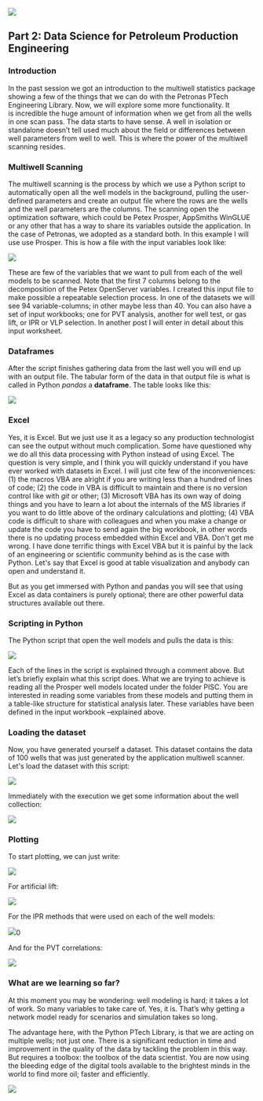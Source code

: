 ![](images/logo.jpg)

## Part 2: Data Science for Petroleum Production Engineering

### Introduction

In the past session we got an introduction to the multiwell statistics package showing a few of the things that we can do with the Petronas PTech Engineering Library. Now, we will explore some more functionality. It is incredible the huge amount of information when we get from all the wells in one scan pass. The data starts to have sense. A well in isolation or standalone doesn’t tell used much about the field or differences between well parameters from well to well. This is where the power of the multiwell scanning resides. 



### Multiwell Scanning

The multiwell scanning is the process by which we use a Python script to automatically open all the well models in the background, pulling the user-defined parameters and create an output file where the rows are the wells and the well parameters are the columns. The scanning open the optimization software, which could be Petex Prosper, AppSmiths WinGLUE or any other that has a way to share its variables outside the application. In the case of Petronas, we adopted as a standard both. In this example I will use use Prosper. This is how a file with the input variables look like:

![](./images/table.jpg)

These are few of the variables that we want to pull from each of the well models to be scanned. Note that the first 7 columns belong to the decomposition of the Petex OpenServer variables. I created this input file to make possible a repeatable selection process. In one of the datasets we will see 94 variable-columns; in other maybe less than 40. You can also have a set of input workbooks; one for PVT analysis, another for well test, or gas lift, or IPR or VLP selection. In another post I will enter in detail about this input worksheet.

### Dataframes

After the script finishes gathering data from the last well you will end up with an output file. The tabular form of the data in that output file is what is called in Python *pandas* a **dataframe**. The table looks like this:

![](./images/multiwells.jpg)

### Excel

Yes, it is Excel. But we just use it as a legacy so any production technologist can see the output without much complication. Some have questioned why we do all this data processing with Python instead of using Excel. The question is very simple, and I think you will quickly understand if you have ever worked with datasets in Excel. I will just cite few of the inconveniences: (1) the macros VBA are alright if you are writing less than a hundred of lines of code; (2) the code in VBA is difficult to maintain and there is no version control like with *git* or other; (3) Microsoft VBA has its own way of doing things and you have to learn a lot about the internals of the MS libraries if you want to do little above of the ordinary calculations and plotting; (4) VBA code is difficult to share with colleagues and when you make a change or update the code you have to send again the big workbook, in other words there is no updating process embedded within Excel and VBA. Don't get me wrong. I have done terrific things with Excel VBA but it is painful by the lack of an engineering or scientific community behind as is the case with Python. Let's say that Excel is good at table visualization and anybody can open and understand it.

But as you get immersed with Python and pandas you will see that using Excel as data containers is purely optional; there are other powerful data structures available out there.

### Scripting in Python

The Python script that open the well models and pulls the data is this:

![](./images/script-open-model.jpg)

Each of the lines in the script is explained through a comment above. But let’s briefly explain what this script does. What we are trying to achieve is reading all the Prosper well models located under the folder PISC. You are interested in reading some variables from these models and putting them in a table-like structure for statistical analysis later. These variables have been defined in the input workbook –explained above. 

### Loading the dataset

Now, you have generated yourself a dataset. This dataset contains the data of 100 wells that was just generated by the application multiwell scanner. Let's load the dataset with this script:

![](./images/script_loading_dataset.jpg)

Immediately with the execution we get some information about the well collection:

![](./images/result_well_collection.jpg)

### Plotting

To start plotting, we can just write:

![](./images/analysts.jpg)

For artificial lift:

![](./images/artificial_lift.jpg)

For the IPR methods that were used on each of the well models:

![](./images/ipr_corrs.jpg)0

And for the PVT correlations:



![](./images/pvt_corrs.jpg)

### What are we learning so far?

At this moment you may be wondering: well modeling is hard; it takes a lot of work. So many variables to take care of. Yes, it is. That’s why getting a network model ready for scenarios and simulation takes so long. 

The advantage here, with the Python PTech Library, is that we are acting on multiple wells; not just one. There is a significant reduction in time and improvement in the quality of the data by tackling the problem in this way. But requires a toolbox: the toolbox of the data scientist. You are now using the bleeding edge of the digital tools available to the brightest minds in the world to find more oil; faster and efficiently.

![](./images/ipr_corrs.jpg)